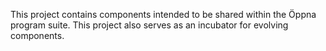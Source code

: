 This project contains components intended to be shared within the Öppna program suite. This project also serves as an incubator for evolving components.